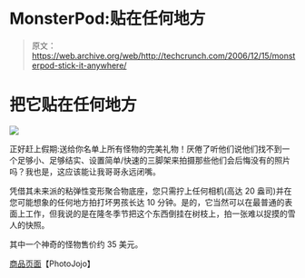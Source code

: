 # MonsterPod:贴在任何地方

> 原文：<https://web.archive.org/web/http://techcrunch.com/2006/12/15/monsterpod-stick-it-anywhere/>

# 把它贴在任何地方

![](img/bc2944982979ed5b16b5fa33cba16d73.png)

正好赶上假期:送给你名单上所有怪物的完美礼物！厌倦了听他们说他们找不到一个足够小、足够结实、设置简单/快速的三脚架来拍摄那些他们会后悔没有的照片吗？我也是，这应该能让我哥哥永远闭嘴。

凭借其未来派的粘弹性变形聚合物底座，您只需拧上任何相机(高达 20 盎司)并在您可能想象的任何地方拍打坏男孩长达 10 分钟。是的，它当然可以在最普通的表面上工作，但我说的是在隆冬季节把这个东西倒挂在树枝上，拍一张难以捉摸的雪人的快照。

其中一个神奇的怪物售价约 35 美元。

[商品页面](https://web.archive.org/web/20210228215653/http://www.photojojo.com/store/awesomeness/monsterpod-mini-tripod/)【PhotoJojo】